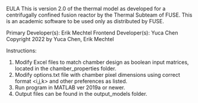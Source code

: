 EULA
This is version 2.0 of the thermal model as developed for a centrifugally 
confined fusion reactor by the Thermal Subteam of FUSE. This is an academic 
software to be used only as distributed by FUSE. 

Primary Developer(s): Erik Mechtel
Frontend Developer(s): Yuca Chen
Copyright 2022 by Yuca Chen, Erik Mechtel

Instructions:
1. Modify Excel files to match chamber design as boolean input matrices,
   located in the chamber_properties folder.
2. Modify options.txt file with chamber pixel dimensions using correct
   format <i,j,k> and other preferences as listed.
3. Run program in MATLAB ver 2019a or newer.
4. Output files can be found in the output_models folder.
